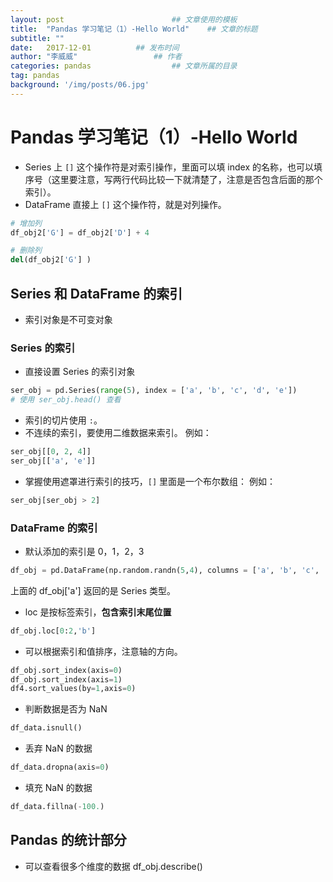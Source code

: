 ```yaml
---
layout: post                        ## 文章使用的模板
title:  "Pandas 学习笔记（1）-Hello World"    ## 文章的标题
subtitle: ""
date:   2017-12-01          ## 发布时间
author: "李威威"                 ## 作者
categories: pandas                  ## 文章所属的目录
tag: pandas
background: '/img/posts/06.jpg'
---
```


# Pandas 学习笔记（1）-Hello World

+ Series 上 `[]` 这个操作符是对索引操作，里面可以填 index 的名称，也可以填序号（这里要注意，写两行代码比较一下就清楚了，注意是否包含后面的那个索引）。
+ DataFrame 直接上 `[]` 这个操作符，就是对列操作。

```python
# 增加列
df_obj2['G'] = df_obj2['D'] + 4

# 删除列
del(df_obj2['G'] )
```

## Series 和 DataFrame 的索引

+ 索引对象是不可变对象

### Series 的索引

+ 直接设置 Series 的索引对象

```python
ser_obj = pd.Series(range(5), index = ['a', 'b', 'c', 'd', 'e'])
# 使用 ser_obj.head() 查看
```

+ 索引的切片使用 `:`。
+ 不连续的索引，要使用二维数据来索引。
例如：
```python
ser_obj[[0, 2, 4]]
ser_obj[['a', 'e']]
```
+ 掌握使用遮罩进行索引的技巧，`[]` 里面是一个布尔数组：
例如：
```python
ser_obj[ser_obj > 2]
```

### DataFrame 的索引

+ 默认添加的索引是 0，1，2，3
```python
df_obj = pd.DataFrame(np.random.randn(5,4), columns = ['a', 'b', 'c', 'd'])
```
上面的 df_obj['a'] 返回的是 Series 类型。
+ loc 是按标签索引，**包含索引末尾位置**
```python
df_obj.loc[0:2,'b']
```
+ 可以根据索引和值排序，注意轴的方向。
```python
df_obj.sort_index(axis=0)
df_obj.sort_index(axis=1)
df4.sort_values(by=1,axis=0)
```
+ 判断数据是否为 NaN
```python
df_data.isnull()
```
+ 丢弃 NaN 的数据
```python
df_data.dropna(axis=0)
```
+ 填充 NaN 的数据
```python
df_data.fillna(-100.)
```
## Pandas 的统计部分

+ 可以查看很多个维度的数据
df_obj.describe()
